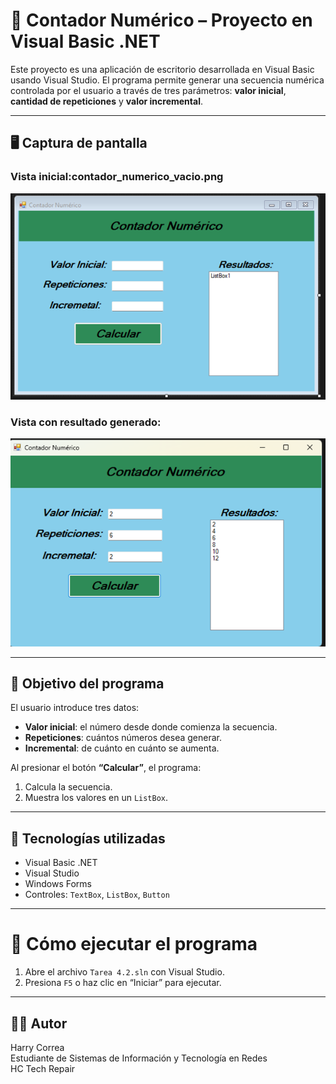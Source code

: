 # 🔢 Contador Numérico – Proyecto en Visual Basic .NET

Este proyecto es una aplicación de escritorio desarrollada en Visual Basic usando Visual Studio. El programa permite generar una secuencia numérica controlada por el usuario a través de tres parámetros: **valor inicial**, **cantidad de repeticiones** y **valor incremental**.

---

## 🖥️ Captura de pantalla

### Vista inicial:contador_numerico_vacio.png
![Vista inicial](contador_numerico_vacio.png)

### Vista con resultado generado:
![Resultado](contador_numerico_ejemplo.png)

---

## 🎯 Objetivo del programa

El usuario introduce tres datos:
- **Valor inicial**: el número desde donde comienza la secuencia.
- **Repeticiones**: cuántos números desea generar.
- **Incremental**: de cuánto en cuánto se aumenta.

Al presionar el botón **“Calcular”**, el programa:
1. Calcula la secuencia.
2. Muestra los valores en un `ListBox`.

---

## 🔧 Tecnologías utilizadas

- Visual Basic .NET
- Visual Studio
- Windows Forms
- Controles: `TextBox`, `ListBox`, `Button`

---

# 📄 Cómo ejecutar el programa

1. Abre el archivo `Tarea 4.2.sln` con Visual Studio.
2. Presiona `F5` o haz clic en “Iniciar” para ejecutar.

---

## 👨‍💻 Autor

Harry Correa  
Estudiante de Sistemas de Información y Tecnología en Redes  
HC Tech Repair
